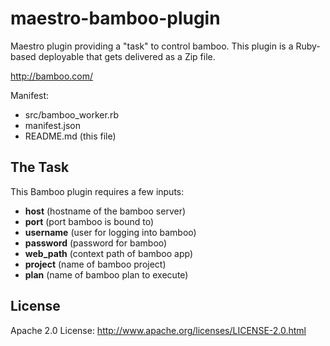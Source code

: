 # maestro-bamboo-plugin
Maestro plugin providing a "task" to control bamboo. This
plugin is a Ruby-based deployable that gets delivered as a Zip file.

<http://bamboo.com/>

Manifest:

* src/bamboo_worker.rb
* manifest.json
* README.md (this file)

## The Task
This Bamboo plugin requires a few inputs:



* **host** (hostname of the bamboo server)
* **port** (port bamboo is bound to)
* **username** (user for logging into bamboo)
* **password** (password for bamboo)
* **web_path** (context path of bamboo app)
* **project** (name of bamboo project)
* **plan** (name of bamboo plan to execute)

## License
Apache 2.0 License: <http://www.apache.org/licenses/LICENSE-2.0.html>
